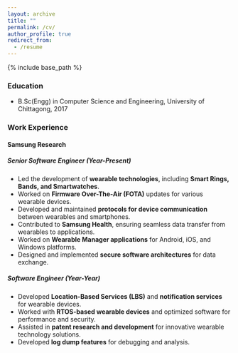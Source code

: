 ```yaml
---
layout: archive
title: ""
permalink: /cv/
author_profile: true
redirect_from:
  - /resume
---
```




{% include base_path %}

### Education

* B.Sc(Engg) in Computer Science and Engineering, University of Chittagong, 2017

### Work Experience

#### **Samsung Research**  
##### Senior Software Engineer *(Year-Present)*
- Led the development of **wearable technologies**, including **Smart Rings, Bands, and Smartwatches**.
- Worked on **Firmware Over-The-Air (FOTA)** updates for various wearable devices.
- Developed and maintained **protocols for device communication** between wearables and smartphones.
- Contributed to **Samsung Health**, ensuring seamless data transfer from wearables to applications.
- Worked on **Wearable Manager applications** for Android, iOS, and Windows platforms.
- Designed and implemented **secure software architectures** for data exchange.

##### Software Engineer *(Year-Year)*
- Developed **Location-Based Services (LBS)** and **notification services** for wearable devices.
- Worked with **RTOS-based wearable devices** and optimized software for performance and security.
- Assisted in **patent research and development** for innovative wearable technology solutions.
- Developed **log dump features** for debugging and analysis.

